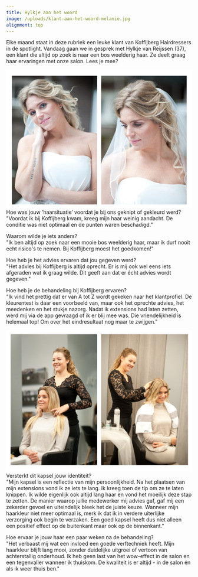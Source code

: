 ```yaml
---
title: Hylkje aan het woord
image: /uploads/klant-aan-het-woord-melanie.jpg
alignment: top
---
```



Elke maand staat in deze rubriek een leuke klant van Koffijberg Hairdressers in de spotlight. Vandaag gaan we in gesprek met Hylkje van Reijssen (37), een klant die altijd op zoek is naar een bos weelderig haar. Ze deelt graag haar ervaringen met onze salon. Lees je mee?

![](/uploads/versions/hylkje-kapper-bruidskapsel---x----815-606x---.png)Hoe was jouw ‘haarsituatie’ voordat je bij ons geknipt of gekleurd werd?
<br>"Voordat ik bij Koffijberg kwam, kreeg mijn haar weinig aandacht. De conditie was niet optimaal en de punten waren beschadigd."

Waarom wilde je iets anders?
<br>"Ik ben altijd op zoek naar een mooie bos weelderig haar, maar ik durf nooit echt risico's te nemen. Bij Koffijberg moest het goedkomen!"

Hoe heb je het advies ervaren dat jou gegeven werd?
<br>"Het advies bij Koffijberg is altijd oprecht. Er is mij ook wel eens iets afgeraden wat ik graag wilde. Dit geeft aan dat er &eacute;cht advies wordt gegeven."

Hoe heb je de behandeling bij Koffijberg ervaren?
<br>"Ik vind het prettig dat er van A tot Z wordt gekeken naar het klantprofiel. De kleurentest is daar een voorbeeld van, maar ook het oprechte advies, het meedenken en het stukje nazorg. Nadat ik extensions had laten zetten, werd mij via de app gevraagd of ik er blij mee was. Die vriendelijkheid is helemaal top! Om over het eindresultaat nog maar te zwijgen."

![](/uploads/versions/hylkje-kapper-bruidskapsel-actie-daniek---x----1016-772x---.png)Versterkt dit kapsel jouw identiteit?
<br>"Mijn kapsel is een reflectie van mijn persoonlijkheid. Na het plaatsen van mijn extensions vond ik ze iets te lang. Ik kreeg toen de tip om ze te laten knippen. Ik wilde eigenlijk ook altijd lang haar en vond het moeilijk deze stap te zetten. De manier waarop jullie medewerker mij advies gaf, gaf mij een zekerder gevoel en uiteindelijk bleek het de juiste keuze. Wanneer mijn haarkleur niet meer optimaal is, merk ik dat ik in verdere uiterlijke verzorging ook begin te verzaken. Een goed kapsel heeft dus niet alleen een positief effect op de buitenkant maar ook op de binnenkant."

Hoe ervaar je jouw haar een paar weken na de behandeling?
<br>"Het verbaast mij wat een invloed een goede verftechniek heeft. Mijn haarkleur blijft lang mooi, zonder duidelijke uitgroei of vertoon van achterstallig onderhoud. Ik heb geen last van het wow-effect in de salon en een tegenvaller wanneer ik thuiskom. De kwaliteit is er altijd - in de salon &eacute;n als ik weer thuis ben."